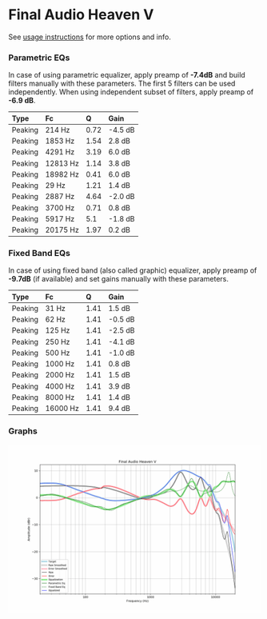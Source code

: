 # Final Audio Heaven V
See [usage instructions](https://github.com/jaakkopasanen/AutoEq#usage) for more options and info.

### Parametric EQs
In case of using parametric equalizer, apply preamp of **-7.4dB** and build filters manually
with these parameters. The first 5 filters can be used independently.
When using independent subset of filters, apply preamp of **-6.9 dB**.

| Type    | Fc       |    Q | Gain    |
|:--------|:---------|:-----|:--------|
| Peaking | 214 Hz   | 0.72 | -4.5 dB |
| Peaking | 1853 Hz  | 1.54 | 2.8 dB  |
| Peaking | 4291 Hz  | 3.19 | 6.0 dB  |
| Peaking | 12813 Hz | 1.14 | 3.8 dB  |
| Peaking | 18982 Hz | 0.41 | 6.0 dB  |
| Peaking | 29 Hz    | 1.21 | 1.4 dB  |
| Peaking | 2887 Hz  | 4.64 | -2.0 dB |
| Peaking | 3700 Hz  | 0.71 | 0.8 dB  |
| Peaking | 5917 Hz  | 5.1  | -1.8 dB |
| Peaking | 20175 Hz | 1.97 | 0.2 dB  |

### Fixed Band EQs
In case of using fixed band (also called graphic) equalizer, apply preamp of **-9.7dB**
(if available) and set gains manually with these parameters.

| Type    | Fc       |    Q | Gain    |
|:--------|:---------|:-----|:--------|
| Peaking | 31 Hz    | 1.41 | 1.5 dB  |
| Peaking | 62 Hz    | 1.41 | -0.5 dB |
| Peaking | 125 Hz   | 1.41 | -2.5 dB |
| Peaking | 250 Hz   | 1.41 | -4.1 dB |
| Peaking | 500 Hz   | 1.41 | -1.0 dB |
| Peaking | 1000 Hz  | 1.41 | 0.8 dB  |
| Peaking | 2000 Hz  | 1.41 | 1.5 dB  |
| Peaking | 4000 Hz  | 1.41 | 3.9 dB  |
| Peaking | 8000 Hz  | 1.41 | 1.4 dB  |
| Peaking | 16000 Hz | 1.41 | 9.4 dB  |

### Graphs
![](./Final%20Audio%20Heaven%20V.png)